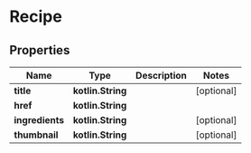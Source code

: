 
# Recipe

## Properties
Name | Type | Description | Notes
------------ | ------------- | ------------- | -------------
**title** | **kotlin.String** |  |  [optional]
**href** | **kotlin.String** |  | 
**ingredients** | **kotlin.String** |  |  [optional]
**thumbnail** | **kotlin.String** |  |  [optional]



